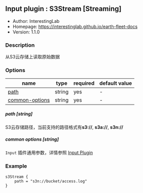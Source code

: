 ## Input plugin : S3Stream [Streaming]

* Author: InterestingLab
* Homepage: https://interestinglab.github.io/earth-fleet-docs
* Version: 1.1.0

### Description

从S3云存储上读取原始数据

### Options

| name | type | required | default value |
| --- | --- | --- | --- |
| [path](#path-string) | string | yes | - |
| [common-options](#common-options-string)| string | yes | - |


##### path [string]

S3云存储路径，当前支持的路径格式有**s3://**, **s3a://**, **s3n://**

##### common options [string]

`Input` 插件通用参数，详情参照 [Input Plugin](/zh-cn/v1/configuration/input-plugin)


### Example

```
s3Stream {
    path = "s3n://bucket/access.log"
}
```